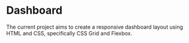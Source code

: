 # Dashboard

The current project aims to create a responsive dashboard layout using HTML and CSS, specifically CSS Grid and Flexbox. 